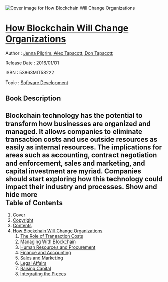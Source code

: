 ![Cover image for How Blockchain Will Change Organizations](https://imgdetail.ebookreading.net/cover/cover/20200215/EB53863MIT58222.jpg)

[How Blockchain Will Change Organizations](https://ebookreading.net/view/book/How+Blockchain+Will+Change+Organizations-EB53863MIT58222_1.html "How Blockchain Will Change Organizations")
====================================================================================================================

Author : [Jenna Pilgrim](https://ebookreading.net/search/author/Jenna+Pilgrim),[ Alex Tapscott](https://ebookreading.net/search/author/+Alex+Tapscott),[ Don Tapscott](https://ebookreading.net/search/author/+Don+Tapscott)

Release Date : 2016/01/01

ISBN : 53863MIT58222

Topic : [Software Development](https://ebookreading.net/search/category/software-development)

Book Description
-----------------

 Blockchain technology has the potential to transform how businesses are organized and managed. It allows companies to eliminate transaction costs and use outside resources as easily as internal resources. The implications for areas such as accounting, contract negotiation and enforcement, sales and marketing, and capital investment are myriad. Companies should start exploring how this technology could impact their industry and processes.        Show and hide more                
Table of Contents
-----------------

1. [Cover](https://ebookreading.net/view/book/How+Blockchain+Will+Change+Organizations-EB53863MIT58222_1.html)
1. [Copyright](https://ebookreading.net/view/book/How+Blockchain+Will+Change+Organizations-EB53863MIT58222_4.html)
1. [Contents](https://ebookreading.net/view/book/How+Blockchain+Will+Change+Organizations-EB53863MIT58222_2.html)
1. [How Blockchain Will Change Organizations](https://ebookreading.net/view/book/How+Blockchain+Will+Change+Organizations-EB53863MIT58222_3.html#h1-1)
    1. [The Role of Transaction Costs](https://ebookreading.net/view/book/How+Blockchain+Will+Change+Organizations-EB53863MIT58222_3.html#h1-2)
    1. [Managing With Blockchain](https://ebookreading.net/view/book/How+Blockchain+Will+Change+Organizations-EB53863MIT58222_3.html#h1-3)
    1. [Human Resources and Procurement](https://ebookreading.net/view/book/How+Blockchain+Will+Change+Organizations-EB53863MIT58222_3.html#h2-1)
    1. [Finance and Accounting](https://ebookreading.net/view/book/How+Blockchain+Will+Change+Organizations-EB53863MIT58222_3.html#h2-2)
    1. [Sales and Marketing](https://ebookreading.net/view/book/How+Blockchain+Will+Change+Organizations-EB53863MIT58222_3.html#h2-3)
    1. [Legal Affairs](https://ebookreading.net/view/book/How+Blockchain+Will+Change+Organizations-EB53863MIT58222_3.html#h2-4)
    1. [Raising Capital](https://ebookreading.net/view/book/How+Blockchain+Will+Change+Organizations-EB53863MIT58222_3.html#h2-5)
    1. [Integrating the Pieces](https://ebookreading.net/view/book/How+Blockchain+Will+Change+Organizations-EB53863MIT58222_3.html#h1-4)
